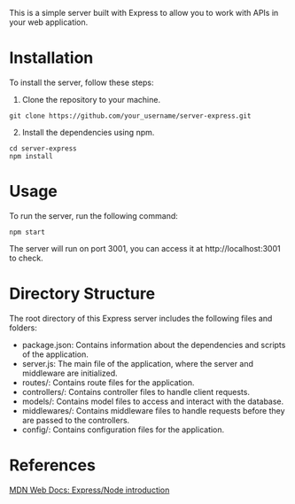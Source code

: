 This is a simple server built with Express to allow you to work with APIs in your web application.

# Installation

To install the server, follow these steps:

1. Clone the repository to your machine.

```
git clone https://github.com/your_username/server-express.git
```

2. Install the dependencies using npm.

```
cd server-express
npm install
```

# Usage

To run the server, run the following command:

```
npm start

```

The server will run on port 3001, you can access it at http://localhost:3001 to check.

# Directory Structure

The root directory of this Express server includes the following files and folders:

- package.json: Contains information about the dependencies and scripts of the application.
- server.js: The main file of the application, where the server and middleware are initialized.
- routes/: Contains route files for the application.
- controllers/: Contains controller files to handle client requests.
- models/: Contains model files to access and interact with the database.
- middlewares/: Contains middleware files to handle requests before they are passed to the controllers.
- config/: Contains configuration files for the application.

# References

[MDN Web Docs: Express/Node introduction](https://developer.mozilla.org/en-US/docs/Learn/Server-side/Express_Nodejs/Introduction)
